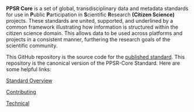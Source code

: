 **PPSR Core** is a set of global, transdisciplinary data and metadata standards for use in **P**ublic **P**articipation in **S**cientific **R**esearch **(Citizen Science)** projects. These standards are united, supported, and underlined by a common framework illustrating how information is structured within the citizen science domain. This allows data to be used across platforms and projects in a consistent manner, furthering the research goals of the scientific community.

This GitHub repository is the source code for the [published standard](https://citizen-science-association.github.io/ppsr-core/). This repository is the canonical version of the PPSR-Core Standard. Here are some helpful links:

[Standard Overview](https://citizen-science-association.github.io/ppsr-core/docs/)

[Contributing](https://citizen-science-association.github.io/ppsr-core/docs/contribute)

[Technical](https://citizen-science-association.github.io/ppsr-core/docs/technical)

